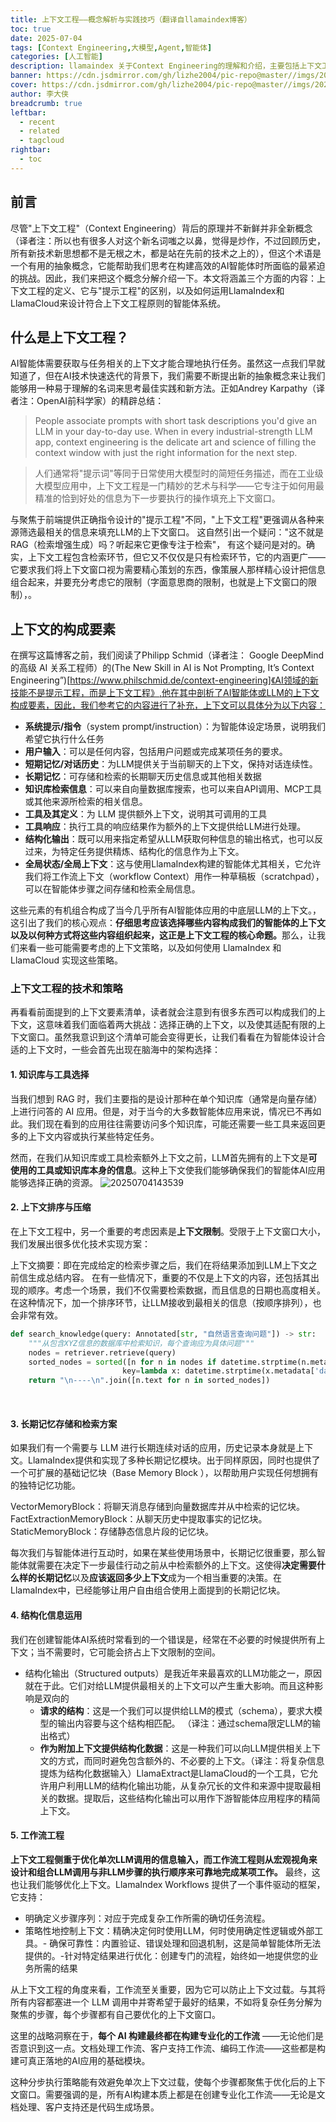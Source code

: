 ```yaml
---
title: 上下文工程——概念解析与实践技巧（翻译自llamaindex博客）
toc: true
date: 2025-07-04
tags: [Context Engineering,大模型,Agent,智能体]
categories: [人工智能]
description: llamaindex 关于Context Engineering的理解和介绍，主要包括上下文工程的定义、构成要素以及技术策略
banner: https://cdn.jsdmirror.com/gh/lizhe2004/pic-repo@master//imgs/20250704175325.png
cover: https://cdn.jsdmirror.com/gh/lizhe2004/pic-repo@master//imgs/20250704175325.png
author: 李大侠
breadcrumb: true
leftbar:
  - recent
  - related
  - tagcloud
rightbar:
  - toc
---
```

## 前言
尽管"上下文工程"（Context Engineering）背后的原理并不新鲜并非全新概念（译者注：所以也有很多人对这个新名词嗤之以鼻，觉得是炒作，不过回顾历史，所有新技术新思想都不是无根之木，都是站在先前的技术之上的），但这个术语是一个有用的抽象概念，它能帮助我们思考在构建高效的AI智能体时所面临的最紧迫的挑战。因此，我们来把这个概念分解介绍一下。本文将涵盖三个方面的内容：上下文工程的定义、它与"提示工程"的区别，以及如何运用LlamaIndex和LlamaCloud来设计符合上下文工程原则的智能体系统。

## ​​什么是上下文工程？​​
AI智能体需要获取与任务相关的上下文才能合理地执行任务。虽然这一点我们早就知道了，但在AI技术快速迭代的背景下，我们需要不断提出新的抽象概念来让我们能够用一种易于理解的名词来思考最佳实践和新方法。正如Andrey Karpathy（译者注：OpenAI前科学家）的精辟总结：


> People associate prompts with short task descriptions you'd give an LLM in your day-to-day use. When in every industrial-strength LLM app, context engineering is the delicate art and science of filling the context window with just the right information for the next step.

>人们通常将"提示词"等同于日常使用大模型时的简短任务描述，而在工业级大模型应用中，上下文工程是一门精妙的艺术与科学——它专注于如何用最精准的恰到好处的信息为下一步要执行的操作填充上下文窗口。


与聚焦于前端提供正确指令设计的"提示工程"不同，"上下文工程"更强调从各种来源筛选最相关的信息来填充LLM的上下文窗口。
这自然引出一个疑问："这不就是RAG（检索增强生成）吗？听起来它更像专注于检索"， 有这个疑问是对的。确实，上下文工程包含检索环节，但它又不仅仅是只有检索环节，它的内涵更广——它要求我们将上下文窗口视为需要精心策划的东西，像策展人那样精心设计把信息组合起来，并要充分考虑它的限制（字面意思商的限制，也就是上下文窗口的限制），。

## ​​上下文的构成要素​​
在撰写这篇博客之前，我们阅读了Philipp Schmid（译者注： Google DeepMind 的高级 AI 关系工程师）的(The New Skill in AI is Not Prompting, It’s Context Engineering”)[https://www.philschmid.de/context-engineering]《AI领域的新技能不是提示工程，而是上下文工程》,他在其中剖析了AI智能体或LLM的上下文构成要素，因此，我们参考它的内容进行了补充，上下文可以具体分为以下内容：

- **系统提示/指令**（system prompt/instruction）：为智能体设定场景，说明我们希望它执行什么任务
- **用户输入**：可以是任何内容，包括用户问题或完成某项任务的要求。
- **短期记忆/对话历史**：为LLM提供关于当前聊天的上下文，保持对话连续性。
- **长期记忆**：可存储和检索的长期聊天历史信息或其他相关数据
- **知识库检索信息**：可以来自向量数据库搜索，也可以来自API调用、MCP工具或其他来源所检索的相关信息。
- **工具及其定义**：为 LLM 提供额外上下文，说明其可调用的工具
- **工具响应**：执行工具的响应结果作为额外的上下文提供给LLM进行处理。
- **结构化输出**：既可以用来指定希望从LLM获取何种信息的输出格式，也可以反过来，为特定任务提供精炼、结构化的信息作为上下文。
- **全局状态/全局上下文**：这与使用LlamaIndex构建的智能体尤其相关，它允许我们将工作流上下文（workflow Context）用作一种草稿板（scratchpad），可以在智能体步骤之间存储和检索全局信息。

这些元素的有机组合构成了当今几乎所有AI智能体应用的中底层LLM的上下文。，这引出了我们的核心观点：**​​仔细思考应该选择哪些内容构成我们的智能体的上下文以及以何种方式将这些内容组织起来，这正是上下文工程的核心命题。** ​那么，让我们来看一些可能需要考虑的上下文策略，以及如何使用 LlamaIndex 和 LlamaCloud 实现这些策略。


### 上下文工程的技术和策略

再看看前面提到的上下文要素清单，读者就会注意到有很多东西可以构成我们的上下文，这意味着我们面临着两大挑战：选择正确的上下文，以及使其适配有限的上下文窗口。虽然我意识到这个清单可能会变得更长，让我们看看在为智能体设计合适的上下文时，一些会首先出现在脑海中的架构选择：

#### ​1. 知识库与工具选择​​
当我们想到 RAG 时，我们主要指的是设计那种在单个知识库（通常是向量存储）上进行问答的 AI 应用。但是，对于当今的大多数智能体应用来说，情况已不再如此。我们现在看到的应用往往需要访问多个知识库，可能还需要一些工具来返回更多的上下文内容或执行某些特定任务。

然而，在我们从知识库或工具检索额外上下文之前，LLM首先拥有的上下文是**可使用的工具或知识库本身的信息**。这种上下文使我们能够确保我们的智能体AI应用能够选择正确的资源。
![20250704143539](https://cdn.jsdmirror.com/gh/lizhe2004/pic-repo@master/imgs/20250704143539.png)

#### ​2. 上下文排序与压缩​​
在上下文工程中，另一个重要的考虑因素是**上下文限制**。受限于上下文窗口大小，我们发展出很多优化技术实现方案：

上下文摘要：即在完成给定的检索步骤之后，我们在将结果添加到LLM上下文之前信生成总结内容。
在有一些情况下，重要的不仅是上下文的内容，还包括其出现的顺序。考虑一个场景，我们不仅需要检索数据，而且信息的日期也高度相关。在这种情况下，加一个排序环节，让LLM接收到最相关的信息（按顺序排列），也会非常有效。

```python
def search_knowledge(query: Annotated[str, "自然语言查询问题"]) -> str:  
    """从包含XYZ信息的数据库中检索知识，每个查询应为具体问题"""  
    nodes = retriever.retrieve(query)  
    sorted_nodes = sorted([n for n in nodes if datetime.strptime(n.metadata['date'], '%Y-%m-%d') > cutoff_date],  
                         key=lambda x: datetime.strptime(x.metadata['date'], '%Y-%m-%d'))  
    return "\n----\n".join([n.text for n in sorted_nodes])  
```
​
#### ​3. 长期记忆存储和检索方案​​
如果我们有一个需要与 LLM 进行长期连续对话的应用，历史记录本身就是上下文。LlamaIndex提供和实现了多种长期记忆模块。出于同样原因，同时也提供了一个可扩展的基础记忆块（Base Memory Block ），以帮助用户实现任何想拥有的独特记忆功能。

VectorMemoryBlock：将聊天消息存储到向量数据库并从中检索的记忆块。
FactExtractionMemoryBlock：从聊天历史中提取事实的记忆块。
StaticMemoryBlock：存储静态信息片段的记忆块。

每次我们与智能体进行互动时，如果在某些使用场景中，长期记忆很重要，那么智能体就需要在决定下一步最佳行动之前从中检索额外的上下文。这使得**决定需要什么样的长期记忆**以及**应该返回多少上下文**成为一个相当重要的决策。在LlamaIndex中，已经能够让用户自由组合使用上面提到的长期记忆块。

#### ​4. 结构化信息运用
我们在创建智能体AI系统时常看到的一个错误是，经常在不必要的时候提供所有上下文；当不需要时，它可能会挤占上下文限制的空间。
​
- ​​结构化输出（Structured outputs）​​是我近年来最喜欢的LLM功能之一，原因就在于此。它们对给LLM提供最相关的上下文可以产生重大影响。而且这种影响是双向的
  - **请求的结构**​​：这是一个我们可以提供给LLM的模式（schema），要求大模型的输出内容要与这个结构相匹配。 （译注：通过schema限定LLM的输出格式）
  - **作为附加上下文提供结构化数据**​​：这是一种我们可以向LLM提供相关上下文的方式，而同时避免包含额外的、不必要的上下文。（译注：将复杂信息提炼为结构化数据输入）
  ​​LlamaExtract​​是LlamaCloud的一个工具，它允许用户利用LLM的结构化输出功能，从复杂冗长的文件和来源中提取最相关的数据。提取后，这些结构化输出可以用作下游智能体应用程序的精简上下文。


#### 5. ​工作流工程​​
**上下文工程侧重于优化单次LLM调用的信息输入，而工作流工程则从宏观视角来设计和组合LLM调用与非LLM步骤的执行顺序来可靠地完成某项工作。** 最终，这也让我们能够优化上下文。LlamaIndex Workflows 提供了一个事件驱动的框架，它支持：
- 明确定义步骤序列：对应于完成复杂工作所需的确切任务流程。
- ​​策略性地控制上下文​​：精确决定何时使用LLM，何时使用确定性逻辑或外部工具。
​- ​确保可靠性​​：内置验证、错误处理和回退机制，这是简单智能体所无法提供的。
​- ​针对特定结果进行优化​​：创建专门的流程，始终如一地提供您的业务所需的结果


从上下文工程的角度来看，工作流至关重要，因为它可以防止上下文过载。与其将所有内容都塞进一个 LLM 调用中并寄希望于最好的结果，不如将复杂任务分解为聚焦的步骤，每个步骤都有自己要优化的上下文窗口。

这里的战略洞察在于，**每个 AI 构建最终都在构建专业化的工作流** ——无论他们是否意识到这一点。文档处理工作流、客户支持工作流、编码工作流——这些都是构建可真正落地的AI应用的基础模块。

这种分步执行策略能有效避免单次上下文过载，使每个步骤都聚焦于优化后的上下文窗口。需要强调的是，所有AI构建本质上都是在创建专业化工作流——无论是文档处理、客户支持还是代码生成场景。

